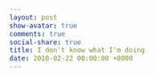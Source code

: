 ```yaml
---
layout: post
show-avatar: true
comments: true
social-share: true
title: I don't know what I'm doing
date: 2018-02-22 00:00:00 +0000
---
```

